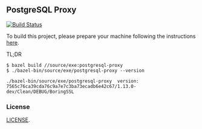 ## PostgreSQL Proxy

[![Build Status](https://dev.azure.com/envoy-postgres/postgresql-proxy/_apis/build/status/envoy-postgres.postgresql-proxy?branchName=master)](https://dev.azure.com/envoy-postgres/postgresql-proxy/_build/latest?definitionId=1&branchName=master)

To build this project, please prepare your machine following the instructions [here](https://github.com/envoyproxy/envoy/blob/master/bazel/README.md).

TL;DR

```
$ bazel build //source/exe:postgresql-proxy
$ ./bazel-bin/source/exe/postgresql-proxy --version

./bazel-bin/source/exe/postgresql-proxy  version: 7565c76ca39cda76c9a7e7c3ba73ecadb6e42c67/1.13.0-dev/Clean/DEBUG/BoringSSL

```

### License

[LICENSE](LICENSE).
